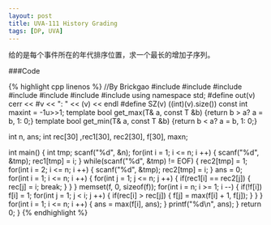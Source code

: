 ```yaml
---
layout: post
title: UVA-111 History Grading
tags: [DP, UVA]
---
```


给的是每个事件所在的年代排序位置，求一个最长的增加子序列。

###Code

{% highlight cpp linenos %}
//By Brickgao
#include <iostream>
#include <cstdio>
#include <cstring>
#include <cmath>
#include <cstdlib>
#include <algorithm>
#include <vector>
using namespace std;
#define out(v) cerr << #v << ": " << (v) << endl
#define SZ(v) ((int)(v).size())
const int maxint = -1u>>1;
template <class T> bool get_max(T& a, const T &b) {return b > a? a = b, 1: 0;}
template <class T> bool get_min(T& a, const T &b) {return b < a? a = b, 1: 0;}

int n, ans;
int rec[30] ,rec1[30], rec2[30], f[30], maxn;

int main() {
    int tmp;
    scanf("%d", &n);
    for(int i = 1; i <= n; i ++) {
        scanf("%d", &tmp);
        rec1[tmp] = i;
    }
    while(scanf("%d", &tmp) != EOF) {
        rec2[tmp] = 1;
        for(int i = 2; i <= n; i ++) {
            scanf("%d", &tmp);
            rec2[tmp] = i;
        }
        ans = 0;
        for(int i = 1; i <= n; i ++) {
            for(int j = 1; j <= n; j ++) {
                if(rec1[i] == rec2[j]) {
                    rec[j] = i;
                    break;
                }
            }
        }
        memset(f, 0, sizeof(f));
        for(int i = n; i >= 1; i --) {
            if(!f[i])   f[i] = 1;
            for(int j = 1; j < i; j ++) {
                if(rec[i] > rec[j]) {
                    f[j] = max(f[i] + 1, f[j]);
                }
            }
        }
        for(int i = 1; i <= n; i ++) {
            ans = max(f[i], ans);
        }
        printf("%d\n", ans);
    }
    return 0;
}
{% endhighlight %}
